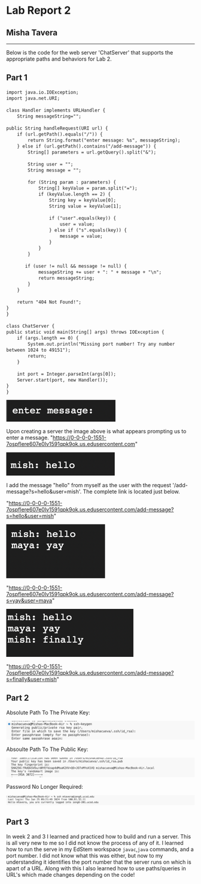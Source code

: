 # Lab Report 2 
## Misha Tavera
---
Below is the code for the web server 'ChatServer' that supports the appropriate paths and behaviors for Lab 2. 
## Part 1

    import java.io.IOException;
    import java.net.URI;

    class Handler implements URLHandler {
        String messageString="";

    public String handleRequest(URI url) {
        if (url.getPath().equals("/")) {
            return String.format("enter message: %s", messageString);
        } else if (url.getPath().contains("/add-message")) {
            String[] parameters = url.getQuery().split("&");

            String user = "";
            String message = "";

            for (String param : parameters) {
                String[] keyValue = param.split("=");
                if (keyValue.length == 2) {
                    String key = keyValue[0];
                    String value = keyValue[1];

                    if ("user".equals(key)) {
                        user = value;
                    } else if ("s".equals(key)) {
                        message = value;
                    }
                }
            }

           if (user != null && message != null) {
                messageString += user + ": " + message + "\n";
                return messageString;
            }
        }

        return "404 Not Found!";
    }
    }

    class ChatServer {
    public static void main(String[] args) throws IOException {
        if (args.length == 0) {
            System.out.println("Missing port number! Try any number between 1024 to 49151");
            return;
        }

        int port = Integer.parseInt(args[0]);
        Server.start(port, new Handler());
    }
    }

![Image](image1LR2.png)

Upon creating a server the image above is what appears prompting us to enter a message. 
"https://0-0-0-0-1551-7ospflere607e0lv1591qpk9ok.us.edusercontent.com"

![Image](image2LR2.png)

I add the message "hello" from myself as the user with the request '/add-message?s=hello&user=mish'. The complete link is located just below. 

"https://0-0-0-0-1551-7ospflere607e0lv1591qpk9ok.us.edusercontent.com/add-message?s=hello&user=mish"

![Image](image3LR2.png)

"https://0-0-0-0-1551-7ospflere607e0lv1591qpk9ok.us.edusercontent.com/add-message?s=yay&user=maya"

![Image](image4LR2.png)

"https://0-0-0-0-1551-7ospflere607e0lv1591qpk9ok.us.edusercontent.com/add-message?s=finally&user=mish"

## Part 2

Absolute Path To The Private Key:

![Image](privatekey.png)

Absoulte Path To The Public Key:

![Image](publickey.png)

Password No Longer Required:

![Image](nopassword.png)

## Part 3 

In week 2 and 3 I learned and practiced how to build and run a server. This is all very new to me so I did not know the process of any of it. I learned how to run the serve in my EdStem workspace `javac`,`java` commands, and a port number. I did not know what this was either, but now to my understanding it identifies the port number that the server runs on which is apart of a URL. Along with this I also learned how to use paths/queries in URL's which made changes depending on the code!
